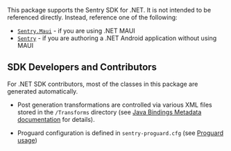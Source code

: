 This package supports the Sentry SDK for .NET.  It is not intended to be referenced directly.
Instead, reference one of the following:

- [`Sentry.Maui`](https://www.nuget.org/packages/Sentry.Maui) - if you are using .NET MAUI
- [`Sentry`](https://www.nuget.org/packages/Sentry) - if you are authoring a .NET Android application without using MAUI

## SDK Developers and Contributors

For .NET SDK contributors, most of the classes in this package are generated automatically.

- Post generation transformations are controlled via various XML files stored in the `/Transforms` directory  (see [Java Bindings Metadata documentation](https://learn.microsoft.com/en-gb/previous-versions/xamarin/android/platform/binding-java-library/customizing-bindings/java-bindings-metadata) for details).

- Proguard configuration is defined in `sentry-proguard.cfg` (see [Proguard usage](https://www.guardsquare.com/manual/configuration/usage))
